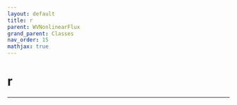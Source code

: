 ```yaml
---
layout: default
title: r
parent: WVNonlinearFlux
grand_parent: Classes
nav_order: 15
mathjax: true
---
```


#  r




---

